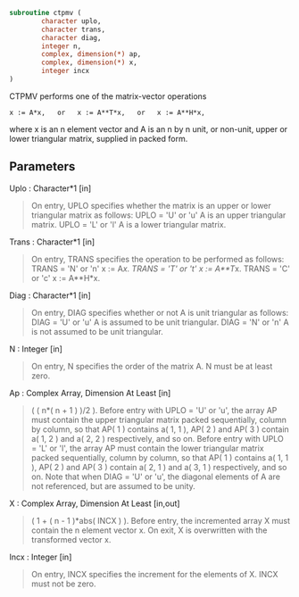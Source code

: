 ```fortran
subroutine ctpmv (
		character uplo,
		character trans,
		character diag,
		integer n,
		complex, dimension(*) ap,
		complex, dimension(*) x,
		integer incx
)
```

 CTPMV  performs one of the matrix-vector operations

    x := A*x,   or   x := A**T*x,   or   x := A**H*x,

 where x is an n element vector and  A is an n by n unit, or non-unit,
 upper or lower triangular matrix, supplied in packed form.

## Parameters
Uplo : Character*1 [in]
> On entry, UPLO specifies whether the matrix is an upper or
> lower triangular matrix as follows:
> UPLO = 'U' or 'u'   A is an upper triangular matrix.
> UPLO = 'L' or 'l'   A is a lower triangular matrix.

Trans : Character*1 [in]
> On entry, TRANS specifies the operation to be performed as
> follows:
> TRANS = 'N' or 'n'   x := A*x.
> TRANS = 'T' or 't'   x := A**T*x.
> TRANS = 'C' or 'c'   x := A**H*x.

Diag : Character*1 [in]
> On entry, DIAG specifies whether or not A is unit
> triangular as follows:
> DIAG = 'U' or 'u'   A is assumed to be unit triangular.
> DIAG = 'N' or 'n'   A is not assumed to be unit
> triangular.

N : Integer [in]
> On entry, N specifies the order of the matrix A.
> N must be at least zero.

Ap : Complex Array, Dimension At Least [in]
> ( ( n*( n + 1 ) )/2 ).
> Before entry with  UPLO = 'U' or 'u', the array AP must
> contain the upper triangular matrix packed sequentially,
> column by column, so that AP( 1 ) contains a( 1, 1 ),
> AP( 2 ) and AP( 3 ) contain a( 1, 2 ) and a( 2, 2 )
> respectively, and so on.
> Before entry with UPLO = 'L' or 'l', the array AP must
> contain the lower triangular matrix packed sequentially,
> column by column, so that AP( 1 ) contains a( 1, 1 ),
> AP( 2 ) and AP( 3 ) contain a( 2, 1 ) and a( 3, 1 )
> respectively, and so on.
> Note that when  DIAG = 'U' or 'u', the diagonal elements of
> A are not referenced, but are assumed to be unity.

X : Complex Array, Dimension At Least [in,out]
> ( 1 + ( n - 1 )*abs( INCX ) ).
> Before entry, the incremented array X must contain the n
> element vector x. On exit, X is overwritten with the
> transformed vector x.

Incx : Integer [in]
> On entry, INCX specifies the increment for the elements of
> X. INCX must not be zero.

